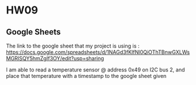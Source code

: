 # HW09

## Google Sheets

The link to the google sheet that my project is using is :
https://docs.google.com/spreadsheets/d/1NAGd3fKIfNl0QiOThTBnwGXLWsMGRlSQY5hmZgIf3OY/edit?usp=sharing

I am able to read a temperature sensor @ address 0x49 on I2C bus 2, and place that temperature with a timestamp to the google sheet given
